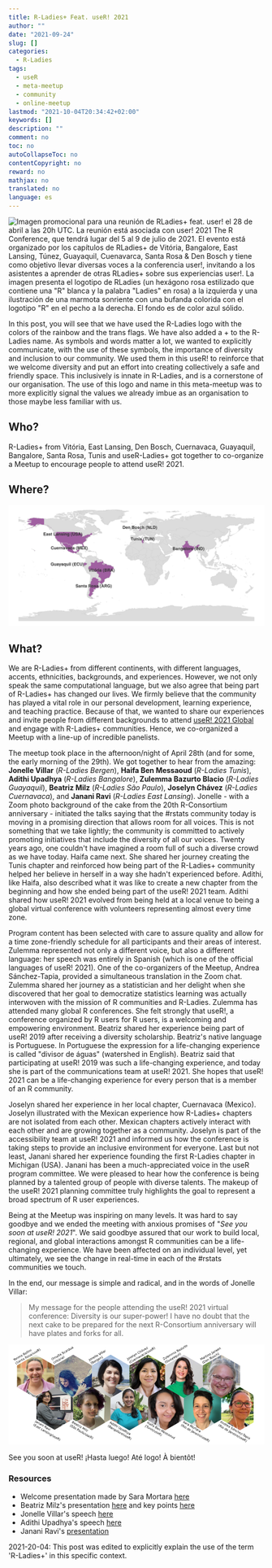 ```yaml
---
title: R-Ladies+ Feat. useR! 2021
author: ""
date: "2021-09-24"
slug: []
categories:
  - R-Ladies
tags:
  - useR
  - meta-meetup
  - community
  - online-meetup
lastmod: "2021-10-04T20:34:42+02:00"
keywords: []
description: ""
comment: no
toc: no
autoCollapseToc: no
contentCopyright: no
reward: no
mathjax: no
translated: no
language: es
---
```


![Imagen promocional para una reunión de RLadies+ feat. user! el 28 de abril a las 20h UTC. La reunión está asociada con user! 2021 The R Conference, que tendrá lugar del 5 al 9 de julio de 2021. El evento está organizado por los capítulos de RLadies+ de Vitória, Bangalore, East Lansing, Túnez, Guayaquil, Cuenavarca, Santa Rosa & Den Bosch y tiene como objetivo llevar diversas voces a la conferencia user!, invitando a los asistentes a aprender de otras RLadies+ sobre sus experiencias user!. La imagen presenta el logotipo de RLadies (un hexágono rosa estilizado que contiene una "R" blanca y la palabra "Ladies" en rosa) a la izquierda y una ilustración de una marmota sonriente con una bufanda colorida con el logotipo "R" en el pecho a la derecha. El fondo es de color azul sólido.](banner.png)

In this post, you will see that we have used the R-Ladies logo with the colors of the rainbow and the trans flags. We have also added a + to the R-Ladies name.
As symbols and words matter a lot, we wanted to explicitly communicate, with the use of these symbols, the importance of diversity and inclusion to our community. We used them in this useR! to reinforce that we welcome diversity and put an effort into creating collectively a safe and friendly space.
This inclusively is innate in R-Ladies, and is a cornerstone of our organisation. The use of this logo and name in this meta-meetup was to more explicitly signal the values we already imbue as an organisation to those maybe less familiar with us.

## Who?

R-Ladies+ from Vitória, East Lansing, Den Bosch, Cuernavaca, Guayaquil, Bangalore, Santa Rosa, Tunis and useR-Ladies+ got together to co-organize a Meetup to encourage people to attend useR! 2021.

## Where?

![World map indicating the countries (in purple) where each co-host chapter are located: East Lansing (USA), Cuernavaca (MEX), Guayaquil (ECU), Vitória (BRA), Santa Rosa (ARG), Den Bosch (NLD), Tunis (TUN), Bangalore (IND).](chapters_map.png)

## What?

We are R-Ladies+ from different continents, with different languages, accents, ethnicities, backgrounds, and experiences. However, we not only speak the same computational language, but we also agree that being part of R-Ladies+ has changed our lives. We firmly believe that the community has played a vital role in our personal development, learning experience, and teaching practice. Because of that, we wanted to share our experiences and invite people from different backgrounds to attend [useR! 2021 Global](https://https://user2021.r-project.org/) and engage with R-Ladies+ communities. Hence, we co-organized a Meetup with a line-up of incredible panelists.

The meetup took place in the afternoon/night of April 28th (and for some, the early morning of the 29th). We got together to hear from the amazing: **Jonelle Villar** (_R-Ladies Bergen_), **Haifa Ben Messaoud** (_R-Ladies Tunis_), **Adithi Upadhya** (_R-Ladies Bangalore_), **Zulemma Bazurto Blacio** (_R-Ladies Guayaquil_), **Beatriz Milz** (_R-Ladies São Paulo_), **Joselyn Chávez** (_R-Ladies Cuernavaca_), and **Janani Ravi** (_R-Ladies East Lansing_). Jonelle - with a Zoom photo background of the cake from the 20th R-Consortium anniversary - initiated the talks saying that the #rstats community today is moving in a promising direction that allows room for all voices. This is not something that we take lightly; the community is committed to actively promoting initiatives that include the diversity of all our voices. Twenty years ago, one couldn't have imagined a room full of such a diverse crowd as we have today. Haifa came next. She shared her journey creating the Tunis chapter and reinforced how being part of the R-Ladies+ community helped her believe in herself in a way she hadn't experienced before. Adithi, like Haifa, also described what it was like to create a new chapter from the beginning and how she ended being part of the useR! 2021 team. Adithi shared how useR! 2021 evolved from being held at a local venue to being a global virtual conference with volunteers representing almost every time zone.

Program content has been selected with care to assure quality and allow for a time zone-friendly schedule for all participants and their areas of interest. Zulemma represented not only a different voice, but also a different language: her speech was entirely in Spanish (which is one of the official languages of useR! 2021). One of the co-organizers of the Meetup, Andrea Sánchez-Tapia, provided a simultaneous translation in the Zoom chat. Zulemma shared her journey as a statistician and her delight when she discovered that her goal to democratize statistics learning was actually interwoven with the mission of R communities and R-Ladies. Zulemma has attended many global R conferences. She felt strongly that useR!, a conference organized by R users for R users, is a welcoming and empowering environment. Beatriz shared her experience being part of useR! 2019 after receiving a diversity scholarship. Beatriz's native language is Portuguese. In Portuguese the expression for a life-changing experience is called "divisor de águas" (watershed in English). Beatriz said that participating at useR! 2019 was such a life-changing experience, and today she is part of the communications team at useR! 2021. She hopes that useR! 2021 can be a life-changing experience for every person that is a member of an R community.

Joselyn shared her experience in her local chapter, Cuernavaca (Mexico). Joselyn illustrated with the Mexican experience how R-Ladies+ chapters are not isolated from each other. Mexican chapters actively interact with each other and are growing together as a community. Joselyn is part of the accessibility team at useR! 2021 and informed us how the conference is taking steps to provide an inclusive environment for everyone. Last but not least, Janani shared her experience founding the first R-Ladies chapter in Michigan (USA). Janani has been a much-appreciated voice in the useR program committee. We were pleased to hear how the conference is being planned by a talented group of people with diverse talents. The makeup of the useR! 2021 planning committee truly highlights the goal to represent a broad spectrum of R user experiences.

Being at the Meetup was inspiring on many levels. It was hard to say goodbye and we ended the meeting with anxious promises of "_See you soon at useR! 2021_". We said goodbye assured that our work to build local, regional, and global interactions amongst R communities can be a life-changing experience. We have been affected on an individual level, yet ultimately, we see the change in real-time in each of the #rstats communities we touch.

In the end, our message is simple and radical, and in the words of Jonelle Villar:

> My message for the people attending the useR! 2021 virtual conference: Diversity is our super-power! I have no doubt that the next cake to be prepared for the next R-Consortium anniversary will have plates and forks for all.

![Hex-image of all panelists and co-organizers. First row from left to right: Yanina Bellini (Santa Rosa/useR!), Ornella Scardua (Vitória), Jonelle Villar (Bergen), Joselyn Chávez (Cuernavaca/useR!), Zulemma Bazurto (Guayaquil), Martine Jansen (Den Bosch). Second row from left to right: Janani Ravi (East Lansing/useR!), Beatriz Milz (São Paulo/useR), Adithi Upadhya (Bangalore/useR!), Haifa Ben Messaoud (Tunis/useR!), Sara Mortara (Rio de Janeiro/useR!), Andrea Sánchez-Tapia (Rio de Janeiro/useR!)](people.png)

See you soon at useR!
¡Hasta luego!
Até logo!
À bientôt!

### Resources

- Welcome presentation made by Sara Mortara [here](https://saramortara.gitlab.io/rladies_user/#1)
- Beatriz Milz's presentation [here](https://beatrizmilz.github.io/slidesR/R-Ladies_and_useR_meetup/) and key points [here](https://github.com/rladies-eastlansing/2021-rladies_user/blob/main/speeches/beatriz_milz.md)
- Jonelle Villar's speech [here](https://github.com/rladies-eastlansing/2021-rladies_user/blob/main/speeches/jonelle_villar.md)
- Adithi Upadhya's speech [here](https://github.com/rladies-eastlansing/2021-rladies_user/blob/main/speeches/adithi_upadhya.md)
- Janani Ravi's [presentation](https://docs.google.com/presentation/d/17r3NdrySyJeqiVFpPkW1G1DEK6ZfLAmNFT1iHAl1t0s/preview)

2021-20-04: This post was edited to explicitly explain the use of the term 'R-Ladies+' in this specific context.
